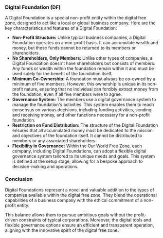 
### Digital Foundation (DF)

A Digital Foundation is a special non-profit entity within the digital free zone, designed to act like a local or global business company. Here are the key characteristics and features of a Digital Foundation:

- **Non-Profit Structure:** Unlike typical business companies, a Digital Foundation operates on a non-profit basis. It can accumulate wealth and money, but these funds cannot be returned to its members or shareholders.
- **No Shareholders, Only Members:** Unlike other types of companies, a Digital Foundation doesn't have shareholders but consists of members. Any funds or wealth within the foundation remain within it and must be used solely for the benefit of the foundation itself.
- **Minimum Co-Ownership:** A foundation must always be co-owned by a minimum of five members. However, this ownership is unique in its non-profit nature, ensuring that no individual can forcibly extract money from the foundation, even if all five members were to agree.
- **Governance System:** The members use a digital governance system to manage the foundation's activities. This system enables them to reach consensus on various decisions, including funding activities, sending and receiving money, and other functions necessary for a non-profit foundation.
- **Restriction on Fund Distribution:** The structure of the Digital Foundation ensures that all accumulated money must be dedicated to the mission and objectives of the foundation itself. It cannot be distributed to members or any associated shareholders.
- **Flexibility in Governance:** Within the Our World Free Zone, each company, including Digital Foundations, can adopt a flexible digital governance system tailored to its unique needs and goals. This system is defined at the setup stage, allowing for a bespoke approach to decision-making and operations.

### Conclusion

Digital Foundations represent a novel and valuable addition to the types of companies available within the digital free zone. They blend the operational capabilities of a business company with the ethical commitment of a non-profit entity. 

This balance allows them to pursue ambitious goals without the profit-driven constraints of typical corporations. Moreover, the digital tools and flexible governance options ensure an efficient and transparent operation, aligning with the innovative spirit of the digital free zone.